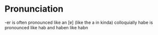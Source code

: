 # Pronunciation

-er is often pronounced like an  [ɐ] (like the a in kinda)
colloquially habe is pronounced like hab and haben like habn
